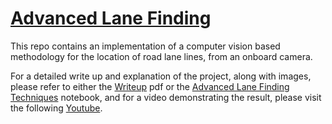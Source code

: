 # [Advanced Lane Finding](https://www.youtube.com/watch?v=hrnUA1ML6Mk)

This repo contains an implementation of a computer vision based methodology for the location 
of road lane lines, from an onboard camera. 

For a detailed write up and explanation of the project, along with images, please refer to either the [Writeup](https://github.com/JPWILSON/Advanced_Lane_Finding/blob/master/Writeup.pdf "writeup") pdf or the [Advanced Lane Finding Techniques](https://github.com/JPWILSON/Advanced_Lane_Finding/blob/master/Advanced%20Lane%20Finding%20Techniques.ipynb "Explanatory Jupyter Notebook") notebook, and for a video demonstrating the result, please visit the following [Youtube](https://youtu.be/hrnUA1ML6Mk "Example Video").

